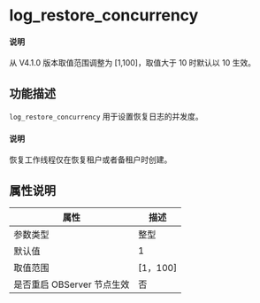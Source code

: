 # log_restore_concurrency

<main id="notice" type='explain'>
  <h4>说明</h4>
  <p>从 V4.1.0 版本取值范围调整为 [1,100]，取值大于 10 时默认以 10 生效。</p>
</main>

## 功能描述

`log_restore_concurrency` 用于设置恢复日志的并发度。

<main id="notice" type='explain'>
  <h4>说明</h4>
  <p>恢复工作线程仅在恢复租户或者备租户时创建。</p>
</main>

## 属性说明

| **属性** | **描述** |
| --- | --- |
| 参数类型 | 整型 |
| 默认值 | 1 |
| 取值范围 | [1，100] |
| 是否重启 OBServer 节点生效 | 否 |
